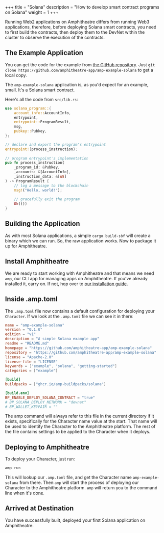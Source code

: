 +++
title = "Solana"
description = "How to develop smart contract programs on Solana"
weight = 1
+++

Running Web2 applications on Amphitheatre differs from running Web3 applications, therefore, before deploying Solana smart contracts, you need to first build the contracts, then deploy them to the DevNet within the cluster to observe the execution of the contracts.

## The Example Application

You can get the code for the example from [the GitHub
repository](https://github.com/amphitheatre-app/amp-example-solana). Just `git clone
https://github.com/amphitheatre-app/amp-example-solana` to get a local copy.

The `amp-example-solana` application is, as you'd expect for an example, small. It's a Solana
smart contract. 

Here's all the code from `src/lib.rs`:

```rust
use solana_program::{
    account_info::AccountInfo, 
    entrypoint, 
    entrypoint::ProgramResult, 
    msg, 
    pubkey::Pubkey,
};

// declare and export the program's entrypoint
entrypoint!(process_instruction);
 
// program entrypoint's implementation
pub fn process_instruction(
    _program_id: &Pubkey,
    _accounts: &[AccountInfo],
    _instruction_data: &[u8]
) -> ProgramResult {
    // log a message to the blockchain
    msg!("Hello, world!");
 
    // gracefully exit the program
    Ok(())
}
```

## Building the Application

As with most Solana applications, a simple `cargo build-sbf` will create a binary
which we can run. So, the raw application works. Now to package
it up for Amphitheatre.

## Install Amphitheatre

We are ready to start working with Amphitheatre and that means we need `amp`, our CLI
app for managing apps on Amphitheatre. If you've already installed it, carry on. If not,
hop over to [our installation guide](@/installation/_index.md).

## Inside .amp.toml

The `.amp.toml` file now contains a default configuration for deploying your
`Character`. If we look at the `.amp.toml` file we can see it in there:

```toml
name = "amp-example-solana"
version = "0.1.0"
edition = "v1"
description = "A simple Solana example app"
readme = "README.md"
homepage = "https://github.com/amphitheatre-app/amp-example-solana"
repository = "https://github.com/amphitheatre-app/amp-example-solana"
license = "Apache-2.0"
license-file = "LICENSE"
keywords = ["example", "solana", "getting-started"]
categories = ["example"]

[build]
buildpacks = ["ghcr.io/amp-buildpacks/solana"]

[build.env]
BP_ENABLE_DEPLOY_SOLANA_CONTRACT = "true"
# BP_SOLANA_DEPLOY_NETWORK = "devnet"
# BP_WALLET_KEYPAIR = ""
```

The amp command will always refer to this file in the current directory if it
exists, specifically for the Character name value at the start. That name will
be used to identify the Character to the Amphitheatre platform. The rest of the
file contains settings to be applied to the Character when it deploys.

## Deploying to Amphitheatre

To deploy your Character, just run:

```sh
amp run
```

This will lookup our `.amp.toml` file, and get the Character name `amp-example-solana`
from there. Then `amp` will start the process of deploying our Character to the
Amphitheatre platform. `amp` will return you to the command line when it's done.

## Arrived at Destination

You have successfully built, deployed your first Solana application on Amphitheatre.